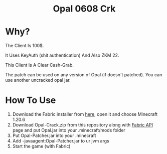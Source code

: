 <h1 align="center">Opal 0608 Crk</h1>

# Why?

The Client Is 100$.

It Uses KeyAuth (shit authentication) And Also ZKM 22.

This Client Is A Clear Cash-Grab.

The patch can be used on any version of Opal (if doesn't patched). You can use another uncracked opal jar.

# How To Use
1. Download the Fabric installer from [here](https://fabricmc.net/use/installer/), open it and choose Minecraft 1.20.6
2. Download Opal-Crack.zip from this repository along with [Fabric API](https://modrinth.com/mod/fabric-api/version/0.100.0+1.20.6) page and put Opal.jar into your .minecraft/mods folder
3. Put Opal-Patcher.jar into your .minecraft
4. Add -javaagent:Opal-Patcher.jar to ur jvm args
5. Start the game (with Fabric)
